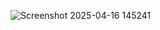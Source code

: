 ![Screenshot 2025-04-16 145241](https://github.com/user-attachments/assets/567a060b-1bff-404d-9bcb-5b607438b8f3)

